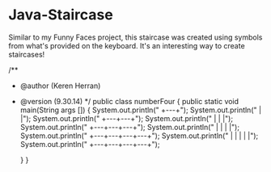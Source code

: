 Java-Staircase
==============

Similar to my Funny Faces project, this staircase was created using symbols from what's provided on the keyboard. It's an interesting way to create staircases! 

/**
 * @author (Keren Herran) 
 * @version (9.30.14)
 */
public class numberFour
{
public static void main(String args [])
    {
        System.out.println("              +---+");
        System.out.println("              |   |");
        System.out.println("          +---+---+");
        System.out.println("          |   |   |");
        System.out.println("      +---+---+---+");
        System.out.println("      |   |   |   |");
        System.out.println("  +---+---+---+---+");
        System.out.println("  |   |   |   |   |");
        System.out.println("  +---+---+---+---+");
        
           
        
    }
}
